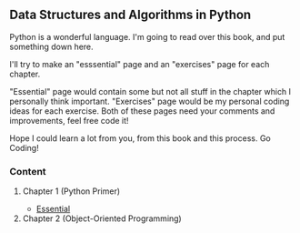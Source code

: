 <html>
<body>
<h2>Data Structures and Algorithms in Python</h2>
<p>Python is a wonderful language. I'm going to read over this book, and put something down here.</p>
<p>I'll try to make an "esssential" page and an "exercises" page for each chapter.</p>
<p>"Essential" page would contain some but not all stuff in the chapter which I personally think important. "Exercises" page would be my personal coding ideas for each exercise. Both of these pages need your comments and improvements, feel free code it!</p>
<p>Hope I could learn a lot from you, from this book and this process. Go Coding!
<h3>Content</h3>
<ol>
<li>Chapter 1 (Python Primer)</li>
<ul><li><a href="https://github.com/kellerliu666/Data-Structures-and-Algorithms-in-Python/blob/master/1-Python-Primer-Essential.py">Essential</a></li></ul>
<li>Chapter 2 (Object-Oriented Programming)</li>
</ol>
</body>
</html>
